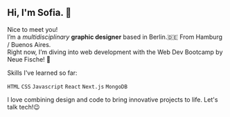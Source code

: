 <h2> Hi, I'm  Sofia. 👋 </h2>

Nice to meet you! <br>
I’m a *multidisciplinary* **graphic designer** based in Berlin.🇩🇪 From Hamburg / Buenos Aires. <br>
Right now, I’m diving into web development with the Web Dev Bootcamp by Neue Fische! 🐠

Skills I've learned so far:

```HTML``` ```CSS``` ```Javascript``` ```React```  ```Next.js``` ```MongoDB``` 

I love combining design and code to bring innovative projects to life. Let's talk tech!😉
